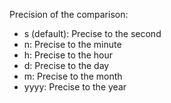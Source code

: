 Precision of the comparison:

- s (default): Precise to the second
- n: Precise to the minute
- h: Precise to the hour
- d: Precise to the day
- m: Precise to the month
- yyyy: Precise to the year
